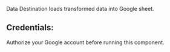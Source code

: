 Data Destination loads transformed data into Google sheet.

## Credentials:
Authorize your Google account before running this component.